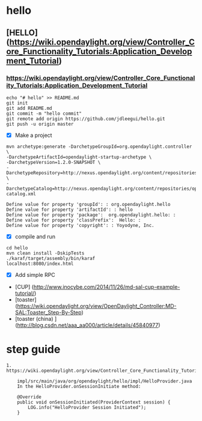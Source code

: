 # hello

## [HELLO] (https://wiki.opendaylight.org/view/Controller_Core_Functionality_Tutorials:Application_Development_Tutorial)
### https://wiki.opendaylight.org/view/Controller_Core_Functionality_Tutorials:Application_Development_Tutorial

```
echo "# hello" >> README.md
git init
git add README.md
git commit -m "hello commit"
git remote add origin https://github.com/jdleegui/hello.git
git push -u origin master 

```
- [x] Make a project
```
mvn archetype:generate -DarchetypeGroupId=org.opendaylight.controller \
-DarchetypeArtifactId=opendaylight-startup-archetype \
-DarchetypeVersion=1.2.0-SNAPSHOT \
-DarchetypeRepository=http://nexus.opendaylight.org/content/repositories/opendaylight.snapshot/ \
-DarchetypeCatalog=http://nexus.opendaylight.org/content/repositories/opendaylight.snapshot/archetype-catalog.xml

Define value for property 'groupId': : org.opendaylight.hello
Define value for property 'artifactId': : hello
Define value for property 'package':  org.opendaylight.hello: : 
Define value for property 'classPrefix':  Hello: : 
Define value for property 'copyright': : Yoyodyne, Inc.
```
- [x] compile and run
```
cd hello
mvn clean install -DskipTests
./karaf/target/assembly/bin/karaf 
localhost:8080/index.html
```
- [x] Add simple RPC
- [CUP] (http://www.inocybe.com/2014/11/26/md-sal-cup-example-tutorial/)
- [toaster] (https://wiki.opendaylight.org/view/OpenDaylight_Controller:MD-SAL:Toaster_Step-By-Step)
- [toaster (china) ] (http://blog.csdn.net/aaa_aa000/article/details/45840977)

# step guide
```
1. 
https://wiki.opendaylight.org/view/Controller_Core_Functionality_Tutorials:Application_Development_Tutorial

    impl/src/main/java/org/opendaylight/hello/impl/HelloProvider.java
    In the HelloProvider.onSessionInitiate method:

    @Override
    public void onSessionInitiated(ProviderContext session) {
        LOG.info("HelloProvider Session Initiated");
    }
```
